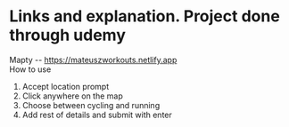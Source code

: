 # Links and explanation. Project done through udemy

Mapty -- https://mateuszworkouts.netlify.app <br />
How to use <br />

1. Accept location prompt <br />
2. Click anywhere on the map <br />
3. Choose between cycling and running <br />
4. Add rest of details and submit with enter <br />
